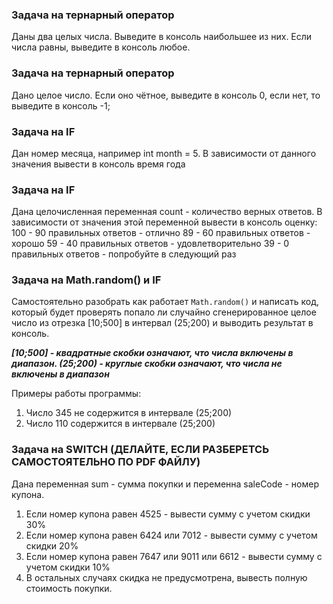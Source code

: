 ### Задача на тернарный оператор 
Даны два целых числа. Выведите в консоль наибольшее из них. Если числа равны, выведите в консоль любое.


### Задача на тернарный оператор
Дано целое число. Если оно чётное, выведите в консоль 0, если нет, то выведите в консоль -1;


### Задача на IF
Дан номер месяца, например int month = 5. В зависимости от данного значения вывести в консоль время года


### Задача на IF

Дана целочисленная переменная count - количество верных ответов.
В зависимости от значения этой переменной вывести в консоль оценку:
100 - 90 правильных ответов - отлично
89 - 60 правильных ответов - хорошо
59 - 40 правильных ответов - удовлетворительно
39 - 0 правильных ответов - попробуйте в следующий раз


### Задача на Math.random() и IF

Самостоятельно разобрать как работает `Math.random()` и написать код, который будет проверять попало ли случайно 
сгенерированное целое число из отрезка [10;500] в интервал (25;200) и выводить результат в консоль.

***[10;500] - квадратные скобки означают, что числа включены в диапазон. (25;200) - круглые скобки означают, что числа не включены в диапазон***

Примеры работы программы:
1. Число 345 не содержится в интервале (25;200)
2. Число 110 содержится в интервале (25;200)


### Задача на SWITCH (ДЕЛАЙТЕ, ЕСЛИ РАЗБЕРЕТСЬ САМОСТОЯТЕЛЬНО ПО PDF ФАЙЛУ)

Дана переменная sum - сумма покупки и переменна saleCode - номер купона.
1. Если номер купона равен 4525 - вывести сумму с учетом скидки 30%
2. Если номер купона равен 6424 или 7012 - вывести сумму с учетом скидки 20%
3. Если номер купона равен 7647 или 9011 или 6612 - вывести сумму с учетом скидки 10%
4. В остальных случаях скидка не предусмотрена, вывесть полную стоимость покупки.

